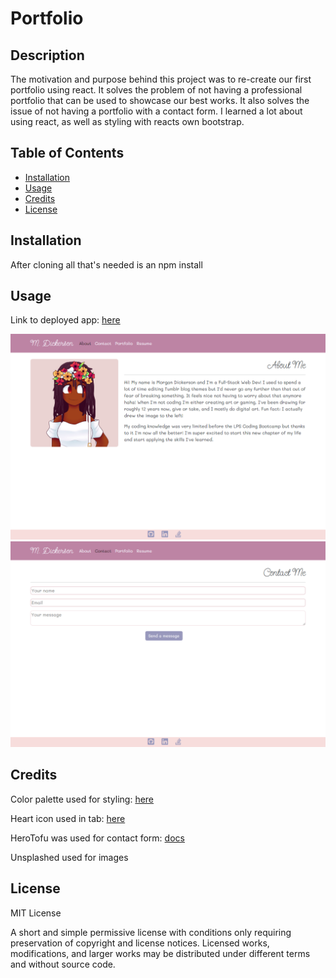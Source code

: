 # Portfolio

## Description

The motivation and purpose behind this project was to re-create our first portfolio using react. It solves the problem of not having a professional portfolio that can be used to showcase our best works. It also solves the issue of not having a portfolio with a contact form. I learned a lot about using react, as well as styling with reacts own bootstrap.

## Table of Contents

- [Installation](#installation)
- [Usage](#usage)
- [Credits](#credits)
- [License](#license)

## Installation

After cloning all that's needed is an npm install

## Usage
Link to deployed app: [here](https://M-Dickerson.github.io/portfolio)

![screenshot of about page](./src/images/screenshot1.png)
![screenshot of about page](./src/images/screenshot2.png)

## Credits

Color palette used for styling: [here](https://visme.co/blog/pastel-colors/)

Heart icon used in tab: [here](https://icon-icons.com/icon/heart/183736)

HeroTofu was used for contact form: [docs](https://herotofu.com/)

Unsplashed used for images

## License

MIT License

A short and simple permissive license with conditions only requiring preservation of copyright and license notices. Licensed works, modifications, and larger works may be distributed under different terms and without source code.